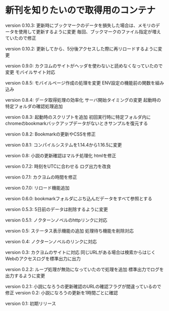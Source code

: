 # 新刊を知りたいので取得用のコンテナ
version 0.10.3:
更新時にブックマークのデータを損失した場合は、メモリのデータを使用して更新するように変更
毎回、ブックマークのファイル指定が増えていたので修正

version 0.10.2:
更新してから、5分後アクセスした際に再リロードするように変更

version 0.9.0:
カクヨムのサイトがヘッダを使わないと読めなくなっていたので変更
モバイルサイト対応

version 0.8.5:
モバイルページ作成の処理を変更
ENV設定の機能前の関数を組み込み

version 0.8.4:
データ取得処理の効率化
サーバ開始タイミングの変更
起動時の特定フォルダの確認処理追加

version 0.8.3:
起動時のスクリプトを追加
初回実行時に特定フォルダ内にchromeのbookmarkバックアップデータがないときサンプルを復元する

version 0.8.2:
Bookmarkの更新やCSSを修正

version 0.8.1:
コンパイルシステムを1.14.4から1.16.5に変更

version 0.8:
小説の更新確認はマルチ処理化
htmlを修正

version 0.7.2:
時刻をUTCに合わせる
ログ出力を改良

version 0.7.1:
カクヨムの時間を修正

version 0.7.0:
リロード機能追加

version 0.6.0:
bookmarkフォルダにぶち込んだデータをすべて参照とする

version 0.5.3:
5日前のデータは削除するように変更

version 0.5.1:
ノクターンノベルのhttpリンクに対応

version 0.5:
ステータス表示機能の追加
処理待ち機能を削除対応

version 0.4:
ノクターンノベルのリンクに対応

version 0.3:
カクヨムのサイトに対応
同じURLがある場合は検索からはじく
Webのアクセスログを標準出力に出力

version 0.2.2:
ループ処理が無効になっていたので処理を追加
標準出力でログを出力するように変更

version 0.2.1:
小説になろうの更新確認のURLの確認フラグが間違っているので修正
version 0.2:
小説になろうの更新を1時間ごとに確認

version 0.1:
初期リリース